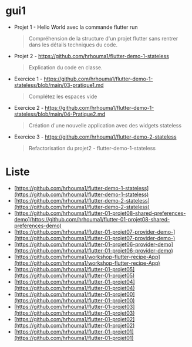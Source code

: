 # gui1

- Projet 1 - Hello World avec la commande flutter run
  > Compréhension de la structure d'un projet flutter sans rentrer dans les détails techniques du code.
- Projet 2 - https://github.com/hrhouma1/flutter-demo-1-stateless
  > Explication du code en classe.
- Exercice 1 - https://github.com/hrhouma1/flutter-demo-1-stateless/blob/main/03-pratique1.md
  > Complétez les espaces vide
- Exercice 2 - https://github.com/hrhouma1/flutter-demo-1-stateless/blob/main/04-Pratique2.md
  > Création d'une nouvelle application avec des widgets stateless
- Exercice 3 - https://github.com/hrhouma1/flutter-demo-2-stateless
  > Refactorisation du projet2 - flutter-demo-1-stateless





# Liste

* [https://github.com/hrhouma1/flutter-demo-1-stateless](https://github.com/hrhouma1/flutter-demo-1-stateless)
* [https://github.com/hrhouma1/flutter-demo-2-stateless](https://github.com/hrhouma1/flutter-demo-2-stateless)
* [https://github.com/hrhouma1/flutter-01-projet08-shared-preferences-demo](https://github.com/hrhouma1/flutter-01-projet08-shared-preferences-demo)
* [https://github.com/hrhouma1/flutter-01-projet07-provider-demo-](https://github.com/hrhouma1/flutter-01-projet07-provider-demo-)
* [https://github.com/hrhouma1/flutter-01-projet06-provider-demo](https://github.com/hrhouma1/flutter-01-projet06-provider-demo)
* [https://github.com/hrhouma1/workshop-flutter-recipe-App](https://github.com/hrhouma1/workshop-flutter-recipe-App)
* [https://github.com/hrhouma1/flutter-01-projet05](https://github.com/hrhouma1/flutter-01-projet05)
* [https://github.com/hrhouma1/flutter-01-projet04](https://github.com/hrhouma1/flutter-01-projet04)
* [https://github.com/hrhouma1/flutter-01-projet00](https://github.com/hrhouma1/flutter-01-projet00)
* [https://github.com/hrhouma1/flutter-01-projet03](https://github.com/hrhouma1/flutter-01-projet03)
* [https://github.com/hrhouma1/flutter-01-projet02](https://github.com/hrhouma1/flutter-01-projet02)
* [https://github.com/hrhouma1/flutter-01-projet01](https://github.com/hrhouma1/flutter-01-projet01)



